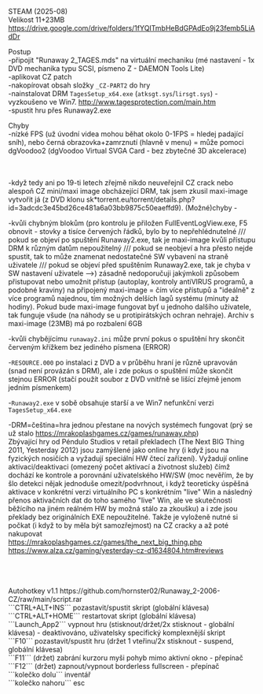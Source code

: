 STEAM (2025-08)
<br/>
Velikost 11+23MB https://drive.google.com/drive/folders/1fYQITmbHeBdGPAdEo9j23femb5LiAdDr

Postup
<br/>
-připojit "Runaway 2_TAGES.mds" na virtuální mechaniku (mé nastavení - 1x DVD mechanika typu SCSI, písmeno Z - DAEMON Tools Lite)
<br/>
-aplikovat CZ patch
<br/>
-nakopírovat obsah složky ```_CZ-PART2``` do hry
<br/>
-nainstalovat DRM ```TagesSetup_x64.exe``` (```atksgt.sys```/```lirsgt.sys```) - vyzkoušeno ve Win7. http://www.tagesprotection.com/main.htm
<br/>
-spustit hru přes Runaway2.exe

Chyby
<br/>
-nízké FPS (už úvodní videa mohou běhat okolo 0-1FPS = hledej padající sníh), nebo černá obrazovka+zamrznutí (hlavně v menu) = může pomoci dgVoodoo2 (dgVoodoo Virtual SVGA Card - bez zbytečné 3D akcelerace)
<br/>
<br/>
<br/>

-když tedy ani po 19-ti letech zřejmě nikdo neuveřejnil CZ crack nebo alespoň CZ mini/maxi image obcházející DRM, tak jsem zkusil maxi-image vytvořit já (z DVD klonu sk*torrent.eu/torrent/details.php?id=3adcdc3e45bd26ce481a6a03bb9875c50eaeffd9). (Možné)chyby -

-kvůli chybným blokům (pro kontrolu je přiložen FullEventLogView.exe, F5 obnovit - stovky a tisíce červených řádků, bylo by to nepřehlédnutelné /// pokud se objeví po spuštění Runaway2.exe, tak je maxi-image kvůli přístupu DRM k různým datům nepoužitelný /// pokud se neobjeví a hra přesto nejde spustit, tak to může znamenat nedostatečné SW vybavení na straně uživatele /// pokud se objeví před spuštěním Runaway2.exe, tak je chyba v SW nastavení uživatele -->) zásadně nedoporučuji jakýmkoli způsobem přistupovat nebo umožnit přístup (autoplay, kontroly antiVIRUS programů, a podobné kraviny) na připojený maxi-image = čím více přístupů a "ideálně" z více programů najednou, tím možných delších lagů systému (minuty až hodiny). Pokud bude maxi-image fungovat byť u jednoho dalšího uživatele, tak funguje všude (na náhody se u protipirátských ochran nehraje). Archiv s maxi-image (23MB) má po rozbalení 6GB

-kvůli chybějícímu ```runaway2.ini``` může první pokus o spuštění hry skončit červeným křížkem bez jediného písmena (ERROR)

-```RESOURCE.000``` po instalaci z DVD a v průběhu hraní je různě upravován (snad není provázán s DRM), ale i zde pokus o spuštění může skončit stejnou ERROR (stačí použít soubor z DVD vnitřně se lišící zřejmě jenom jedním písmenkem)

-```Runaway2.exe``` v sobě obsahuje starší a ve Win7 nefunkční verzi ```TagesSetup_x64.exe```

-DRM=čeština=hra jednou přestane na nových systémech fungovat (prý se už stalo https://mrakoplashgames.cz/games/runaway.php)
<br/>
Zbývající hry od Péndulo Studios v retail překladech (The Next BIG Thing 2011, Yesterday 2012) jsou zamýšlené jako online hry (i když jsou na fyzických nosičích a vyžadují speciální HW čtecí zařízení). Vyžadují online aktivaci/deaktivaci (omezený počet aktivací a životnost služeb) čímž dochází ke kontrole a porovnání uživatelského HW/SW (moc nevěřím, že by šlo detekci nějak jednoduše omezit/podvrhnout, i když teoreticky úspěšná aktivace v konkrétní verzi virtuálního PC s konkrétním "live" Win a následný přenos aktivačních dat do toho samého "live" Win, ale ve skutečnosti běžícího na jiném reálném HW by možná stálo za zkoušku) a i zde jsou překlady bez originálních EXE nepoužitelné. Takže je vyloženě nutné si počkat (i když to by měla být samozřejmost) na CZ cracky a až poté nakupovat
<br/>
https://mrakoplashgames.cz/games/the_next_big_thing.php
<br/>
https://www.alza.cz/gaming/yesterday-cz-d1634804.htm#reviews

<br/>
<br/>
<br/>
Autohotkey v1.1 https://github.com/hornster02/Runaway_2-2006-CZ/raw/main/script.rar
<br/>
```CTRL+ALT+INS``` pozastavit/spustit skript (globální klávesa)
<br/>
```CTRL+ALT+HOME``` restartovat skript (globální klávesa)
<br/>
```Launch_App2``` vypnout hru (stisknout/držet/2x stisknout - globální klávesa) - deaktivováno, uživatelsky specifický komplexnější skript
<br/>
```F10``` pozastavit/spustit hru (držet 1 vteřinu/2x stisknout - suspend, globální klávesa)
<br/>
```F11``` (držet) zabrání kurzoru myši pohyb mimo aktivní okno - přepínač
<br/>
```F12``` (držet) zapnout/vypnout borderless fullscreen - přepínač
<br/>
```kolečko dolu``` inventář
<br/>
```kolečko nahoru``` esc
